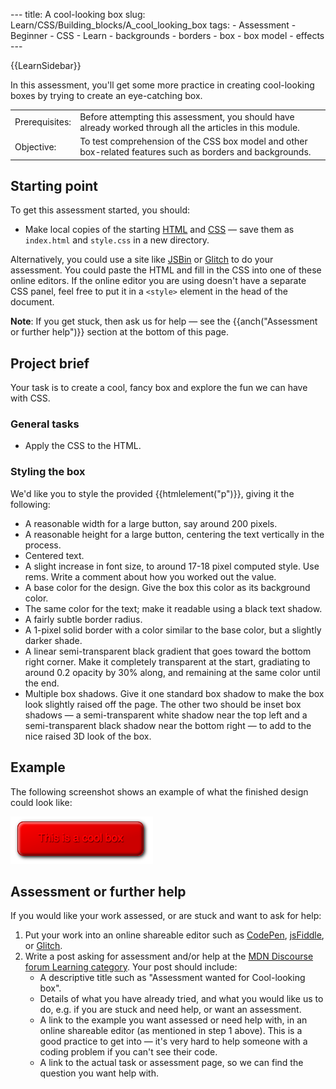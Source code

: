 --- title: A cool-looking box slug: Learn/CSS/Building\_blocks/A\_cool\_looking\_box tags: - Assessment - Beginner - CSS - Learn - backgrounds - borders - box - box model - effects ---

{{LearnSidebar}}

In this assessment, you'll get some more practice in creating cool-looking boxes by trying to create an eye-catching box.

<table><tbody><tr class="odd"><td>Prerequisites:</td><td>Before attempting this assessment, you should have already worked through all the articles in this module.</td></tr><tr class="even"><td>Objective:</td><td>To test comprehension of the CSS box model and other box-related features such as borders and backgrounds.</td></tr></tbody></table>

Starting point
--------------

To get this assessment started, you should:

-   Make local copies of the starting [HTML](https://github.com/mdn/learning-area/blob/master/css/styling-boxes/cool-information-box-start/index.html) and [CSS](https://github.com/mdn/learning-area/blob/master/css/styling-boxes/cool-information-box-start/style.css) — save them as `index.html` and `style.css` in a new directory.

Alternatively, you could use a site like <a href="https://jsbin.com/" class="external external-icon">JSBin</a> or [Glitch](https://glitch.com/) to do your assessment. You could paste the HTML and fill in the CSS into one of these online editors. If the online editor you are using doesn't have a separate CSS panel, feel free to put it in a `<style>` element in the head of the document.

**Note**: If you get stuck, then ask us for help — see the {{anch("Assessment or further help")}} section at the bottom of this page.

Project brief
-------------

Your task is to create a cool, fancy box and explore the fun we can have with CSS.

### General tasks

-   Apply the CSS to the HTML.

### Styling the box

We'd like you to style the provided {{htmlelement("p")}}, giving it the following:

-   A reasonable width for a large button, say around 200 pixels.
-   A reasonable height for a large button, centering the text vertically in the process.
-   Centered text.
-   A slight increase in font size, to around 17-18 pixel computed style. Use rems. Write a comment about how you worked out the value.
-   A base color for the design. Give the box this color as its background color.
-   The same color for the text; make it readable using a black text shadow.
-   A fairly subtle border radius.
-   A 1-pixel solid border with a color similar to the base color, but a slightly darker shade.
-   A linear semi-transparent black gradient that goes toward the bottom right corner. Make it completely transparent at the start, gradiating to around 0.2 opacity by 30% along, and remaining at the same color until the end.
-   Multiple box shadows. Give it one standard box shadow to make the box look slightly raised off the page. The other two should be inset box shadows — a semi-transparent white shadow near the top left and a semi-transparent black shadow near the bottom right — to add to the nice raised 3D look of the box.

Example
-------

The following screenshot shows an example of what the finished design could look like:

![](fancy-box.png)

Assessment or further help
--------------------------

If you would like your work assessed, or are stuck and want to ask for help:

1.  Put your work into an online shareable editor such as [CodePen](https://codepen.io/), [jsFiddle](https://jsfiddle.net/), or [Glitch](https://glitch.com/).
2.  Write a post asking for assessment and/or help at the [MDN Discourse forum Learning category](https://discourse.mozilla.org/c/mdn/learn). Your post should include:
    -   A descriptive title such as "Assessment wanted for Cool-looking box".
    -   Details of what you have already tried, and what you would like us to do, e.g. if you are stuck and need help, or want an assessment.
    -   A link to the example you want assessed or need help with, in an online shareable editor (as mentioned in step 1 above). This is a good practice to get into — it's very hard to help someone with a coding problem if you can't see their code.
    -   A link to the actual task or assessment page, so we can find the question you want help with.
